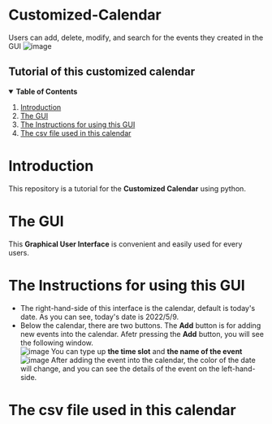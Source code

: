 # Customized-Calendar
Users can add, delete, modify, and search for the events they created in the GUI
![image](https://user-images.githubusercontent.com/89577799/167335469-d17a9fae-d4cc-44aa-bcde-8d871bd006c7.png)
## Tutorial of this customized calendar
<details open="open">
  <summary><b>Table of Contents</b></summary>
  <ol>
    <li>
      <a href="#introduction">Introduction</a>
      <ul> 
    </li>
      </ul>
    <li>
      <a href="#the-gui">The GUI</a>
      <ul>
      </ul>
    </li>
    <li><a href="#the-instructions-for-using-this-GUI">The Instructions for using this GUI</a></li>
    <li><a href="#the-csv-file-used-in-this-calendar">The csv file used in this calendar</a></li>
  </ol>
</details>

# __Introduction__
This repository is a tutorial for the __Customized Calendar__ using python.
# __The GUI__
This __Graphical User Interface__ is convenient and easily used for every users.
# __The Instructions for using this GUI__
* The right-hand-side of this interface is the calendar, default is today's date. As you can see, today's date is 2022/5/9.
* Below the calendar, there are two buttons. The __Add__ button is for adding new events into the calendar. Afetr pressing the __Add__ button, you will see the following window.  
![image](https://user-images.githubusercontent.com/89577799/167347447-0b204e9f-c9d9-47ec-9529-155ac1de7812.png)
You can type up __the time slot__ and __the name of the event__  
![image](https://user-images.githubusercontent.com/89577799/167347574-34eca63f-efdd-4d15-8310-7ec1c2745e60.png)
After adding the event into the calendar, the color of the date will change, and you can see the details of the event on the left-hand-side.
# __The csv file used in this calendar__
